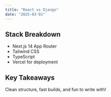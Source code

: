 ```yaml
---
title: "React vs Django"
date: "2025-03-01"
---
```


## Stack Breakdown

- Next.js 14 App Router  
- Tailwind CSS  
- TypeScript  
- Vercel for deployment  

## Key Takeaways

Clean structure, fast builds, and fun to write with!

